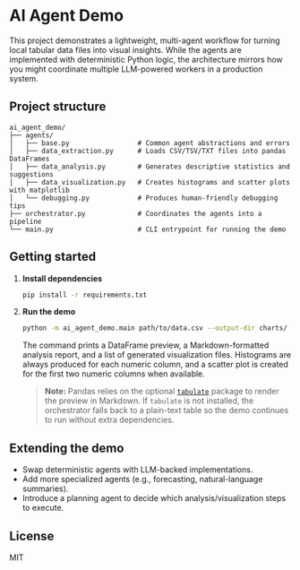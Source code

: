 # AI Agent Demo

This project demonstrates a lightweight, multi-agent workflow for turning local tabular data files into visual insights. While the agents are implemented with deterministic Python logic, the architecture mirrors how you might coordinate multiple LLM-powered workers in a production system.

## Project structure

```
ai_agent_demo/
├── agents/
│   ├── base.py                 # Common agent abstractions and errors
│   ├── data_extraction.py      # Loads CSV/TSV/TXT files into pandas DataFrames
│   ├── data_analysis.py        # Generates descriptive statistics and suggestions
│   ├── data_visualization.py   # Creates histograms and scatter plots with matplotlib
│   └── debugging.py            # Produces human-friendly debugging tips
├── orchestrator.py             # Coordinates the agents into a pipeline
└── main.py                     # CLI entrypoint for running the demo
```

## Getting started

1. **Install dependencies**

   ```bash
   pip install -r requirements.txt
   ```

2. **Run the demo**

   ```bash
   python -m ai_agent_demo.main path/to/data.csv --output-dir charts/
   ```

   The command prints a DataFrame preview, a Markdown-formatted analysis report, and a list of generated visualization files. Histograms are always produced for each numeric column, and a scatter plot is created for the first two numeric columns when available.

   > **Note:** Pandas relies on the optional [`tabulate`](https://pypi.org/project/tabulate/) package to render the preview in Markdown. If `tabulate` is not installed, the orchestrator falls back to a plain-text table so the demo continues to run without extra dependencies.

## Extending the demo

- Swap deterministic agents with LLM-backed implementations.
- Add more specialized agents (e.g., forecasting, natural-language summaries).
- Introduce a planning agent to decide which analysis/visualization steps to execute.

## License

MIT
